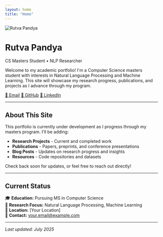 ```yaml
---
layout: home
title: "Home"
---
```


<div class="intro-section">
  <div class="profile-container">
    <img src="/assets/images/profile.jpg" alt="Rutva Pandya" class="profile-photo">
    <div class="intro-text">
      <h1>Rutva Pandya</h1>
      <p class="tagline">CS Masters Student • NLP Researcher</p>
      <p class="description">
        Welcome to my academic portfolio! I'm a Computer Science masters student with interests in 
        Natural Language Processing and Machine Learning. This site will showcase my research progress, 
        publications, and projects as I advance through my program.
      </p>
      <div class="contact-links">
        <a href="mailto:your.email@example.com">📧 Email</a>
        <a href="https://github.com/Rutva-Pandya">🐙 GitHub</a>
        <a href="https://linkedin.com/in/yourprofile">💼 LinkedIn</a>
      </div>
    </div>
  </div>
</div>

---

## About This Site

This portfolio is currently under development as I progress through my masters program. I'll be adding:

- **Research Projects** - Current and completed work
- **Publications** - Papers, preprints, and conference presentations  
- **Blog Posts** - Updates on research progress and insights
- **Resources** - Code repositories and datasets

Check back soon for updates, or feel free to reach out directly!

---

## Current Status

🎓 **Education:** Pursuing MS in Computer Science  
🔬 **Research Focus:** Natural Language Processing, Machine Learning  
📍 **Location:** [Your Location]  
📧 **Contact:** [your.email@example.com](mailto:your.email@example.com)

---

*Last updated: July 2025*
